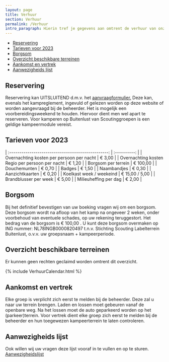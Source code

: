 ```yaml
---
layout: page
title: Verhuur
section: Verhuur
permalink: /Verhuur
intro_paragraph: Hierin tref je gegevens aan omtrent de verhuur van onze terreinen.
---
```


- [Reservering](#reservering)
- [Tarieven voor 2023](#tarieven-voor-2023)
- [Borgsom](#borgsom)
- [Overzicht beschikbare terreinen](#overzicht-beschikbare-terreinen)
- [Aankomst en vertrek](#aankomst-en-vertrek)
- [Aanwezigheids lijst](#aanwezigheids-lijst)

## Reservering

<style>
blockquote { color:red;}
</style>
Reservering kan UITSLUITEND d.m.v. het [aanvraagformulier.](/aanvraag) Deze kan, evenals het kampreglement, ingevuld of gelezen worden op deze website of worden aangevraagd bij de beheerder. Het is mogelijk een voorbereidingsweekend te houden. Hiervoor dient men wel apart te reserveren. Voor kamperen op Buitenlust van Scoutinggroepen is een geldige kampeermodule vereist.

## Tarieven voor 2023

| :-------------------------------------------------: | :----------: |
| Overnachting kosten per persoon per nacht         | € 3,00     |
| Overnachting kosten Regio per persoon per nacht   | € 1,20     |
| Borgsom per terrein                               | € 100,00   |
| Douchemunten                                      | € 0,70     |
| Badges                                            | € 1,50     |
| Naambandjes                                       | € 0,30     |
| Aanzichtkaarten                                   | € 0,20     |
| Koelkast week / weekeind                          | € 15,00 / 5,00   |
| Brandblusser per week                             | € 5,00     |
| Milieuheffing per dag                             | € 2,00     |

## Borgsom

Bij het definitief bevestigen van uw boeking vragen wij om een borgsom.
Deze borgsom wordt na afloop van het kamp na ongeveer 2 weken, onder voorbehoud van eventuele schades, op uw rekening teruggestort.
Het bedrag van de borgsom is € 100,00 . U kunt deze borgsom overmaken op ING nummer: NL78INGB0000820497 t.n.v. Stichting Scouting Labelterrein Buitenlust, o.v.v. uw groepsnaam + kampeerperiode.

## Overzicht beschikbare terreinen

Er kunnen geen rechten geclaimd worden omtrent dit overzicht.

{% include VerhuurCalendar.html %}


## Aankomst en vertrek

Elke groep is verplicht zich eerst te melden bij de beheerder. Deze zal u naar uw terrein brengen. Laden en lossen moet gebeuren vanaf de openbare weg. Na het lossen moet de auto geparkeerd worden op het (parkeer)terrein. Voor vertrek dient elke groep zich eerst te melden bij de beheerder en hun toegewezen kampeerterrein te laten controleren.
 
## Aanwezigheids lijst

Ook willen wij uw vragen deze lijst vooraf in te vullen en op te sturen.  
[Aanwezigheidslijst](../assets/Aanwezigheidslijst%20calamiteiten.docx)